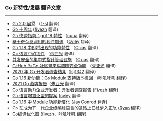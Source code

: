 ### Go 新特性/发展 翻译文章

----

- [Go 2.0 展望](https://gocn.vip/topics/20982) （[1-st](https://github.com/1-st) 翻译）
- [Go 十周年](https://gocn.vip/topics/9601) ([fivezh](https://github.com/fivezh) 翻译)
- [Go 快速指南：go1.18 特性](https://gocn.vip/topics/20849) （[cuua](https://github.com/cuua) 翻译）
- [基于寄存器调用的软件加速](https://gocn.vip/topics/20835) （[cvley](https://github.com/cvley) 翻译）
- [Go 1.18 中即将出现的功能特性](https://gocn.vip/topics/17460) （[Cluas](https://github.com/Cluas) 翻译）
- [Go 语言中的插件](https://gocn.vip/topics/12530) （[朱亚光](https://github.com/zhuyaguang) 翻译）
- [并发安全的集中式指针管理设施](https://gocn.vip/topics/12493) （[Cluas](https://github.com/Cluas) 翻译）
- [GitHub 为 Go 社区带来供应链安全功能](https://gocn.vip/topics/12386) （[朱亚光](https://github.com/zhuyaguang) 翻译）
- [2020 年 Go 开发者调查结果](https://gocn.vip/topics/11810)（[lsj1342](https://github.com/lsj1342) 翻译）
- [Go 1.16 新功能：Go Module 支持版本撤回](https://gocn.vip/topics/11667) （[咔叽咔叽](https://github.com/github.com/watermelo) 翻译）
- [2021 Go 趋势报告](https://gocn.vip/topics/11650)（[朱亚光](https://github.com/zhuyaguang) 翻译）
- [Go 语言助力企业开发者：开发者调查报告](https://github.com/gocn/translator/blob/master/2021/w18_Go_is_powering_enterprise_developers.md) ([Fivezh](https://github.com/github.com/fivezh) 翻译)
- [Go 语言增加泛型的提案](https://github.com/gocn/translator/blob/master/2021/w3_a_proposal_for_adding_generics_to_go.md) ([cvley](https://github.com/cvley) 翻译)
- [Go 1.16 中 Module 功能新变化](https://github.com/gocn/translator/blob/master/2021/w8_New_module_changes_in_Go_1.16.md) (Jay Conrod 翻译)
- Go 在成为下一代企业级编程语言的道路上已经步入正轨 ([Ryan](https://github.com/ryankwak) 翻译)
- [Go编译优化器](https://gocn.vip/topics/9606) ([fivezh](https://github.com/fivezh)、[咔叽咔叽](https://github.com/watermelo) 翻译)